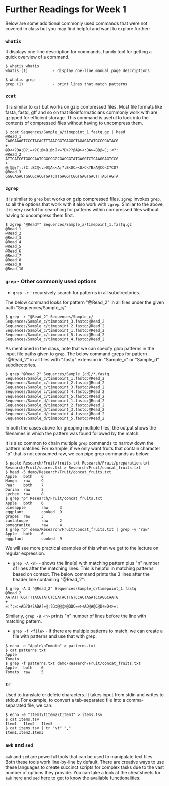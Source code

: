 # Further Readings for Week 1

Below are some additional commonly used commands that were not covered in class but you may find helpful and want to explore further:

### `whatis` 
It displays one-line description for commands, handy tool for getting a quick overview of a command.

```
$ whatis whatis
whatis (1)           - display one-line manual page descriptions

$ whatis grep
grep (1)             - print lines that match patterns
```

### `zcat`
It is similar to `cat` but works on gzip compressed files. Most file formats like fasta, fastq, gff and so on that Bioinformaticians commonly work with are gzipped for efficient storage. This command is useful to look into the contents of compressed files without having to uncompress them. 
```
$ zcat Sequences/Sample_a/timepoint_1.fastq.gz | head
@Read_1
CAGGAAAGTCCCTACACTTTAACGGTGAGGCTAGAGATATGCCCGATACG
+
@D<<?DA;D?;=<?C;@>B;@:?<=?D>??@A@><:BA>=BB@=C;:<?:
@Read_2
ATTCATCGTGGCCAATCGGCCGGCGACGGTATGAGGTCTCAAGGAGTCCG
+
@;@@;?;:?C::BC@<:>D@A<<A;?:B<DC><D>C<?B>A@CC<C?CD?
@Read_3
GGGCAGACTGGCGCACGTGATCTTGAGGTCGGTGAGTGACTTTAGTAGTA
```

### `zgrep` 
It is similar to `grep` but works on gzip compressed files. `zgrep` invokes `grep`, so all the options that work with it also work with `zgrep`. Similar to the above, it is very useful for searching for patterns within compressed files without having to uncompress them first.
```
$ zgrep "@Read*" Sequences/Sample_a/timepoint_1.fastq.gz 
@Read_1
@Read_2
@Read_3
@Read_4
@Read_5
@Read_6
@Read_7
@Read_8
@Read_9
@Read_10
```

### `grep` - Other commonly used options

* `grep -r` - recursively search for patterns in all subdirectories.

The below command looks for pattern "@Read_2" in all files under the given path "Sequences/Sample_c/".
```
$ grep -r "@Read_2" Sequences/Sample_c/
Sequences/Sample_c/timepoint_3.fastq:@Read_2
Sequences/Sample_c/timepoint_2.fastq:@Read_2
Sequences/Sample_c/timepoint_1.fastq:@Read_2
Sequences/Sample_c/timepoint_5.fastq:@Read_2
Sequences/Sample_c/timepoint_4.fastq:@Read_2
```

As mentioned in the class, note that we can specify glob patterns in the input file paths given to `grep`. The below command greps for pattern "@Read_2" in all files with ".fastq" extension in "Sample_c" or "Sample_d" subdirectories.

```
$ grep "@Read_2" Sequences/Sample_[cd]/*.fastq
Sequences/Sample_c/timepoint_1.fastq:@Read_2
Sequences/Sample_c/timepoint_2.fastq:@Read_2
Sequences/Sample_c/timepoint_3.fastq:@Read_2
Sequences/Sample_c/timepoint_4.fastq:@Read_2
Sequences/Sample_c/timepoint_5.fastq:@Read_2
Sequences/Sample_d/timepoint_1.fastq:@Read_2
Sequences/Sample_d/timepoint_2.fastq:@Read_2
Sequences/Sample_d/timepoint_3.fastq:@Read_2
Sequences/Sample_d/timepoint_4.fastq:@Read_2
Sequences/Sample_d/timepoint_5.fastq:@Read_2
```
In both the cases above for grepping multiple files, the output shows the filenames in which the pattern was found followed by the match.

It is also common to chain multiple `grep` commands to narrow down the pattern matches. For example, if we only want fruits that contain character "p" that is not consumed raw, we can pipe grep commands as below:
```
$ paste Research/Fruit/fruits.txt Research/Fruit/preparation.txt Research/Fruit/scores.txt > Research/Fruit/concat_fruits.txt
$ head -5 demo/Research/Fruit/concat_fruits.txt
Apple   both    6
Mango   raw     9
Pear    both    7
Durian  raw     3
Lychee  raw     8
$ grep "p" Research/Fruit/concat_fruits.txt 
Apple   both    6
pineapple       raw     3
eggplant        cooked  9
grapes  raw     3
cantaloupe      raw     2
pomegranite     raw     4
$ grep "p" demo/Research/Fruit/concat_fruits.txt | grep -v "raw"
Apple   both    6
eggplant        cooked  9
```

We will see more practical examples of this when we get to the lecture on regular expression.

* `grep -A <n>` - shows the line(s) with matching pattern plus "n" number of lines after the matching lines. This is helpful in matching patterns based on context. The below command prints the 3 lines after the header line containing "@Read_2":
```
$ grep -A 3 "@Read_2" Sequences/Sample_d/timepoint_1.fastq
@Read_2
AATATTTCGTTTTACGTATCTCCATACTTGTCCACTAGATCCAGGCAATG
+
=:?;=:=AB?D<?ADA?=@;?B:@@@>@BBC==><AD@A@C@B<=D<>=;
```

Similarly, `grep -B <n>` prints "n" number of lines before the line with matching pattern.

* `grep -f <file>` - if there are multiple patterns to match, we can create a file with patterns and use that with grep.
```
$ echo -e "Apple\nTomato" > patterns.txt
$ cat patterns.txt 
Apple
Tomato
$ grep -f patterns.txt demo/Research/Fruit/concat_fruits.txt 
Apple   both    6
Tomato  raw     5
```

### `tr`
Used to translate or delete characters. It takes input from stdin and writes to stdout. For example, to convert a tab-separated file into a comma-separated file, we can:

```
$ echo -e "Item1\tItem2\tItem3" > items.tsv
$ cat items.tsv 
Item1   Item2   Item3
$ cat items.tsv | tr "\t" "," 
Item1,Item2,Item3
```

### `awk` and `sed`
`awk` and `sed` are powerful tools that can be used to manipulate text files. Both these tools work line-by-line by default. There are creative ways to use these languages to create succinct scripts for complex tasks due to the vast number of options they provide. You can take a look at the cheatsheets for `awk` [here](https://bl831.als.lbl.gov/~gmeigs/scripting_help/awk_cheat_sheet.pdf) and `sed` [here](https://www.devopsschool.com/cheatsheets/sed/sed.pdf) to get to know the available functionalities.